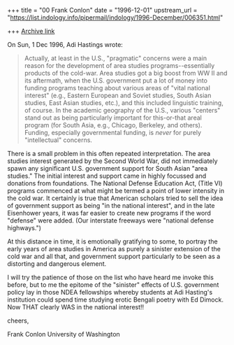 +++
title = "00 Frank Conlon"
date = "1996-12-01"
upstream_url = "https://list.indology.info/pipermail/indology/1996-December/006351.html"

+++
[Archive link](https://list.indology.info/pipermail/indology/1996-December/006351.html)



On Sun, 1 Dec 1996, Adi Hastings wrote:

> Actually, at least in the U.S., "pragmatic" concerns were a main reason
> for the development of area studies programs--essentially products of the
> cold-war. Area studies got a big boost from WW II and its aftermath, when
> the U.S. government put a lot of money into funding programs teaching
> about various areas of "vital national interest" (e.g., Eastern European
> and Soviet studies, South Asian studies, East Asian studies, etc.), and
> this included linguistic training, of course. In the academic geography of
> the U.S., various "centers" stand out as being particularly important for
> this-or-that areal program (for South Asia, e.g., Chicago, Berkeley, and
> others). Funding, especially governmental funding, is _never_ for purely
> "intellectual" concerns.

There is a small problem in this often repeated interpretation.  The area
studies interest generated by the Second World War, did not immediately
spawn any significant U.S. government support for South Asian  "area
studies."  The initial interest and support came in highly focussed and
donations from foundations.  The National Defense Education Act, (Title
VI) programs commenced at what might be termed a point of lower intensity
in the cold war.  It certainly is true that American scholars tried to
sell the idea of government support as being "in the national interest",
and in the late Eisenhower years, it was far easier to create new programs
if the word "defense" were added.  (Our interstate freeways were "national
defense highways.")  

At this distance in time, it is emotionally gratifying to some, to portray
the early years of area studies in America as purely a sinister extension
of the cold war and all that, and government support particularly to be
seen as a distorting and dangerous element.

I will try the patience of those on the list who have heard me invoke this
before, but to me the epitome of the "sinister" effects of U.S. government
policy lay in those NDEA fellowships whereby students at Adi Hasting's
institution could spend time studying erotic Bengali poetry with Ed
Dimock.  Now THAT clearly WAS in the national interest!!

cheers,

Frank Conlon
University of Washington





